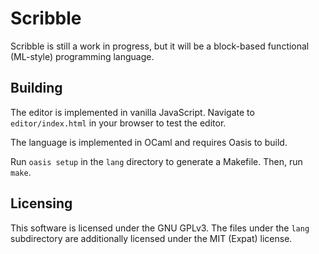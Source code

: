 # Scribble
Scribble is still a work in progress, but it will be a block-based functional
(ML-style) programming language.

## Building
The editor is implemented in vanilla JavaScript. Navigate to `editor/index.html`
in your browser to test the editor.

The language is implemented in OCaml and requires Oasis to build.

Run `oasis setup` in the `lang` directory to generate a
Makefile. Then, run `make`.

## Licensing
This software is licensed under the GNU GPLv3. The files under the `lang`
subdirectory are additionally licensed under the MIT (Expat) license.
